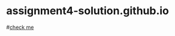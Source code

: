 # assignment4-solution.github.io


#[check me](https://github.com/mouradsellami/assignment4-solution.github.io/master/index.html)

